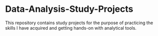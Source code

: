 # Data-Analysis-Study-Projects
This repository contains study projects for the purpose of practicing the skills I have acquired and getting hands-on with analytical tools.
